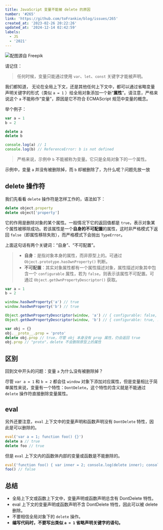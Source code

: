 ```yaml
---
title: JavaScript 变量不能被 delete 的原因
number: '#265'
link: 'https://github.com/toFrankie/blog/issues/265'
created_at: '2023-02-26 20:22:26'
updated_at: '2024-12-14 02:42:59'
labels:
  - JS
  - '2021'
---
```

![配图源自 Freepik](https://upload-images.jianshu.io/upload_images/5128488-99f1a3b86c0e0d28.jpg?imageMogr2/auto-orient/strip%7CimageView2/2/w/1240)


请记住：

> 任何时候，变量只能通过使用 `var`、`let`、`const` 关键字才能被声明。

我们都知道， 无论在全局上下文，还是其他任何上下文中，都可以通过省略变量声明关键字的形式（类似 `a = 1` ）给全局对象添加一个新“**属性**”。请注意，严格来说这个 `a` 不能称作“变量”，原因是它不符合 ECMAScript 规范中变量的概念。


举个例子：

```js
var a = 1
b = 2

delete a
delete b

console.log(a) // 1
console.log(b) // ReferenceError: b is not defined
```

> 严格来说，示例中 `b` 不能被称为变量。它只是全局对象下的一个属性。

示例中，变量 `a` 并没有被删除掉，而 `b` 却被删除了，为什么呢？问题先放一放

## delete 操作符

我们先看看 `delete` 操作符是怎样工作的，语法如下：

```js
delete object.property
delete object['property']
```

它的作用是删除对象的某个属性。一般情况下它的返回值都是 `true`，表示对象某个属性被移除成功。若该属性是一个**自身的不可配置**的属性，这时非严格模式下返回 `false`（即属性移除失败），而严格模式下会抛出 `TypeError`。

上面这句话有两个关键词：“自身”、“不可配置”。

> * **自身**：是指对象本身的属性，而非原型上的。可通过 `Object.prototype.hasOwnProperty()` 判断。
> * **不可配置**：其实对象属性都有一个属性描述对象，属性描述对象其中包含一个 `configurable` 属性，若为 `false`，则表示该属性不可配置。可通过 `Object.getOwnPropertyDescriptor()` 获取。

```js
var a = 1
b = 2

window.hasOwnProperty('a') // true
window.hasOwnProperty('b') // true

Object.getOwnPropertyDescriptor(window, 'a') // { configurable: false, ... }
Object.getOwnPropertyDescriptor(window, 'b') // { configurable: true, ... }
```

```js
var obj = {}
obj.__proto__.prop = 'proto'
delete obj.prop // true，尽管 obj 本身没有 prop 属性，仍会返回 true
obj.prop // "proto"，delete 不会删除原型上的属性
```

## 区别

回到文中开头的问题：变量 `a` 为什么没有被删除掉？

尽管 `var a = 1` 和 `b = 2` 都会往 `window` 对象下添加对应属性，但是变量相比于简单属性来说，变量有一个特性：`DontDelete`，这个特性的含义就是不能通过 `delete` 操作符直接删除变量属性。

## eval

另外还要注意，`eval` 上下文中的变量声明和函数声明没有 `DontDelete` 特性，因此是可以删除的。

```js
eval('var a = 1; function foo() {}')
delete a // true
delete foo // true
```

但是 `eval` 上下文内的函数体内部的变量或函数是不能删除的。
```js
eval('function foo() { var inner = 2; console.log(delete inner); console.log(inner) }')
foo() // false
```

## 总结

* 全局上下文或函数上下文中，变量声明或函数声明总含有 DontDelete 特性。
* eval 上下文的变量声明或函数声明不含 DontDelete 特性，因此可以被 delete 删除。
* 不要相信全局对象下的 `delete` 操作。
* **编写代码时，不要写出类似 `a = 1` 省略声明关键字的语句。**
